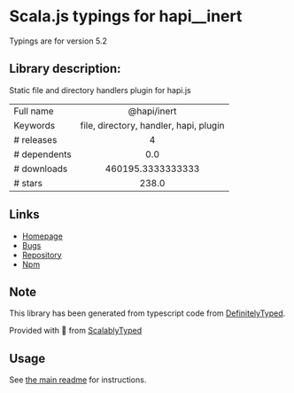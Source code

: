 
# Scala.js typings for hapi__inert

Typings are for version 5.2

## Library description:
Static file and directory handlers plugin for hapi.js

|                    |                 |
| ------------------ | :-------------: |
| Full name          | @hapi/inert |
| Keywords           | file, directory, handler, hapi, plugin |
| # releases         | 4 |
| # dependents       | 0.0 |
| # downloads        | 460195.3333333333 |
| # stars            | 238.0 |

## Links
- [Homepage](https://github.com/hapijs/inert#readme)
- [Bugs](https://github.com/hapijs/inert/issues)
- [Repository](https://github.com/hapijs/inert)
- [Npm](https://www.npmjs.com/package/%40hapi%2Finert)
    


## Note
This library has been generated from typescript code from [DefinitelyTyped](https://definitelytyped.org).

Provided with :purple_heart: from [ScalablyTyped](https://github.com/oyvindberg/ScalablyTyped)

## Usage
See [the main readme](../../readme.md) for instructions.


